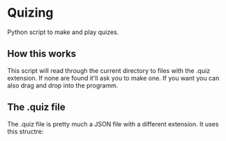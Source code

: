 # Quizing
Python script to make and play quizes.

## How this works
This script will read through the current directory to files with the .quiz extension. If none are found it'll ask you to make one.
If you want you can also drag and drop into the programm.

## The .quiz file
The .quiz file is pretty much a JSON file with a different extension. It uses this structre:
